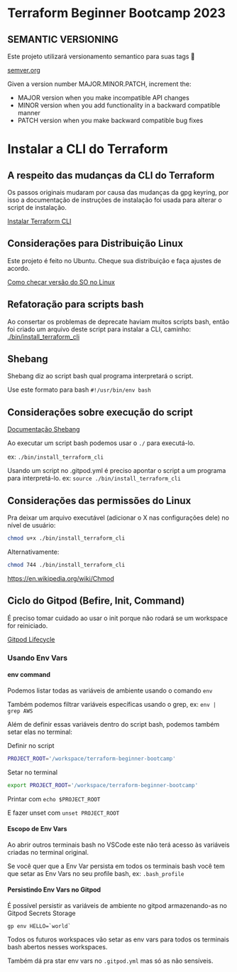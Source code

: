 # Terraform Beginner Bootcamp 2023

## SEMANTIC VERSIONING

Este projeto utilizará versionamento semantico para suas tags :mage:

[semver.org](https://semver.org/)

Given a version number MAJOR.MINOR.PATCH, increment the:

- MAJOR version when you make incompatible API changes
- MINOR version when you add functionality in a backward compatible manner
- PATCH version when you make backward compatible bug fixes

# Instalar a CLI do Terraform

## A respeito das mudanças da CLI do Terraform
Os passos originais mudaram por causa das mudanças da gpg keyring, por isso a documentação de instruções de instalação foi usada para alterar o script de instalação.

[Instalar Terraform CLI](https://developer.hashicorp.com/terraform/tutorials/aws-get-started/install-cli)


## Considerações para Distribuição Linux 

Este projeto é feito no Ubuntu.
Cheque sua distribuição e faça ajustes de acordo.

[Como checar versão do SO no Linux](https://www.cyberciti.biz/faq/how-to-check-os-version-in-linux-command-line/)

## Refatoração para scripts bash

Ao consertar os problemas de deprecate haviam muitos scripts bash, então foi criado um arquivo deste script para instalar a CLI, caminho: [./bin/install_terraform_cli](./bin/install_terraform_cli)

## Shebang

Shebang diz ao script bash qual programa interpretará o script.

Use este formato para bash
`#!/usr/bin/env bash`

## Considerações sobre execução do script

[Documentação Shebang](https://en.wikipedia.org/wiki/Shebang_(Unix))



Ao executar um script bash podemos usar o `./` para executá-lo.

ex: `./bin/install_terraform_cli`

Usando um script no .gitpod.yml é preciso apontar o script a um programa para interpretá-lo.
ex: `source ./bin/install_terraform_cli`

## Considerações das permissões do Linux

Pra deixar um arquivo executável (adicionar o X nas configurações dele) no nível de usuário:

```sh
chmod u+x ./bin/install_terraform_cli
```

Alternativamente:
```sh
chmod 744 ./bin/install_terraform_cli
```


https://en.wikipedia.org/wiki/Chmod


## Ciclo do Gitpod (Befire, Init, Command)

É preciso tomar cuidado ao usar o init porque não rodará se um workspace for reiniciado.

[Gitpod Lifecycle](https://www.gitpod.io/docs/configure/workspaces/tasks)

### Usando Env Vars

#### env command

Podemos listar todas as variáveis de ambiente usando o comando `env`

Também podemos filtrar variáveis específicas usando o grep, ex: `env | grep AWS`

Além de definir essas variáveis dentro do script bash, podemos também setar elas no terminal: 

Definir no script
```sh
PROJECT_ROOT='/workspace/terraform-beginner-bootcamp'
```

Setar no terminal
```sh
export PROJECT_ROOT='/workspace/terraform-beginner-bootcamp'
```

Printar com `echo $PROJECT_ROOT`

E fazer unset com `unset PROJECT_ROOT`

#### Escopo de Env Vars

Ao abrir outros terminais bash no VSCode este não terá acesso às variáveis criadas no terminal original.

Se você quer que a Env Var persista em todos os terminais bash você tem que setar as Env Vars no seu profile bash, ex: `.bash_profile`

#### Persistindo Env Vars no Gitpod

É possível persistir as variáveis de ambiente no gitpod armazenando-as no Gitpod Secrets Storage

```
gp env HELLO=`world`
```

Todos os futuros workspaces vão setar as env vars para todos os terminais bash abertos nesses workspaces.

Também dá pra star env vars no `.gitpod.yml` mas só as não sensíveis.
